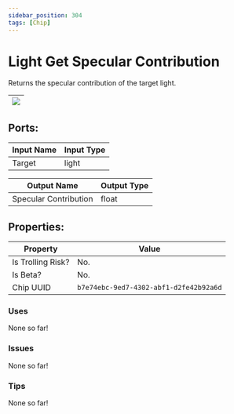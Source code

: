 ```yaml
---
sidebar_position: 304
tags: [Chip]
---
```


# Light Get Specular Contribution


Returns the specular contribution of the target light.

| ![](https://images-ext-2.discordapp.net/external/MPmIaQzlEPmgGWlgi-WxBBXt0Bjv_zWPkg1y1f_sy3s/https/www.recroomcircuits.com/image/circuit/absolute-value?width=206&height=108) |
|-----|

## Ports:

| Input Name | Input Type |
|-----------|-----------|
| Target | light |

| Output Name | Output Type |
|-----------|-----------|
| Specular Contribution | float |

## Properties:

| Property  | Value |
|-------------------|-----------|
| Is Trolling Risk? | No. |
| Is Beta? | No. |
| Chip UUID | `b7e74ebc-9ed7-4302-abf1-d2fe42b92a6d` |

### Uses
None so far!

### Issues
None so far!

### Tips
None so far!
